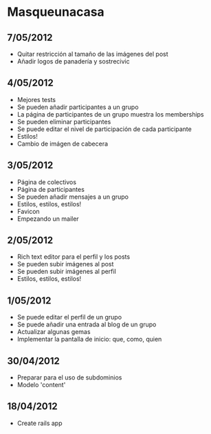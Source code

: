 # Masqueunacasa

## 7/05/2012
- Quitar restricción al tamaño de las imágenes del post
- Añadir logos de panadería y sostrecivic

## 4/05/2012
- Mejores tests
- Se pueden añadir participantes a un grupo
- La página de participantes de un grupo muestra los memberships
- Se pueden eliminar participantes
- Se puede editar el nivel de participación de cada participante
- Estilos!
- Cambio de imágen de cabecera


## 3/05/2012
- Página de colectivos
- Página de participantes
- Se pueden añadir mensajes a un grupo
- Estilos, estilos, estilos!
- Favicon
- Empezando un mailer

## 2/05/2012
- Rich text editor para el perfil y los posts
- Se pueden subir imágenes al post
- Se pueden subir imágenes al perfil
- Estilos, estilos, estilos!

## 1/05/2012
- Se puede editar el perfil de un grupo
- Se puede añadir una entrada al blog de un grupo
- Actualizar algunas gemas
- Implementar la pantalla de inicio: que, como, quien

## 30/04/2012
- Preparar para el uso de subdominios
- Modelo 'content'

## 18/04/2012
- Create rails app

